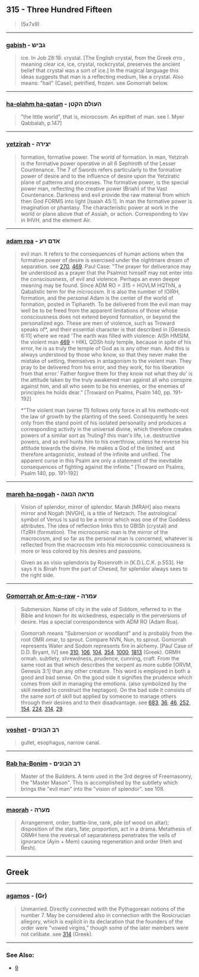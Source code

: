 ## 315 - Three Hundred Fifteen
> (5x7x9)

---

### [gabish](/keys/GBISh) - גביש
> ice. In Job 28:18: crystal. [The English crystal, from the Greek στα , meaning clear ice, ice, crystal, rockcrystal, preserves the ancient belief that crystal was a sort of ice.] In the magical language this ideas suggests that man is a reflecting medium, like a crystal. Also means: "hail" (Case); petrified, frozen. see Gomorrah below. 

---

### [ha-olahm ha-qatan](/keys/HOVLM.HQTN) - העולם הקטן
> "the little world", that is, microcosm. An epithet of man. see I. Myer Qabbalah, p.147]

---

### [yetzirah](/keys/ITzIRH) - יצירה
> formation, formative power. The world of formation. In man, Yetzirah is the formative power operative in all 6 Sephiroth of the Lesser Countenance. The 7 of Swords refers particularly to the formative power of desire and to the influence of desire upon the Yetziratic plane of patterns and processes. The formative power, is the special power man, reflecting the creative power (Briah) of the Vast Countenance. Darkness and evil provide the raw material from which then God FORMS into light [Isaiah 45:1]. In man the formative power is imagination or phantasy. The characteristic power at work in the world or plane above that of Assiah, or action. Corresponding to Vav in IHVH, and the element Air.

---

### [adam roa](/keys/ADM.RO) - אדם רע
> evil man. It refers to the consequences of human actions when the formative power of desire is exercised under the nightmare dream of separation. see [270](270), [469](469). Paul Case: "The prayer for deliverance may be understood as a prayer that the Psalmist himself may not enter into the consciousness, of evil and violence. Perhaps an even deeper meaning may be found. Since ADM RO = 315 = HOVLM HQThN, a Qabalistic term for the microcosm. It is also the number of IOIRH, formation, and the personal Adam is the center of the world of formation, posted in Tiphareth. To be delivered from the evil man may well be to be freed from the apparent limitations of those whose consciousness does not extend beyond formation, or beyond the personalized ego. These are men of violence, such as Troward speaks of*, and their essential character is that described in [Genesis 6:11] where we read 'The earth was filled with violence: AISh HMSIM, the violent man [469](469) = HIKL QDSh holy temple, because in spite of his error, he is as truly the temple of God as is any other man. And this is always understood by those who know, so that they never make the mistake of setting, themselves in antagonism to the violent man. They pray to be delivered from his error, and they work, for his liberation from that error.' Father forgive them for they know not what they do' is the attitude taken by the truly awakened man against all who conspire against him, and all who seem to be his enemies, or the enemies of principles he holds dear." [Troward on Psalms, Psalm 140, pp. 191-192]

> *"The violent man (verse 11) follows only force in all his methods-not the law of growth by the planting of the seed. Consequently he sees only from the stand point of his isolated personality and produces a corresponding activity in the universal divine, which therefore creates powers of a similar sort as ?ruling? this man's life, i.e. destructive powers, and so evil hunts him to his overthrow, unless he reverse his attitude towards the divine. He makes a God of the limited, and therefore antagonistic, instead of the infinite and unified. The apparent curse in this Psalm are only a statement of the inevitable consequences of fighting against the infinite." [Troward on Psalms, Psalm 140, pp. 191-192]

---

### [mareh ha-nogah](/keys/MRAH.HNVGH) - מראה הנוגה
> Vision of splendor, mirror of splendor. Marah [MRAH] also means mirror and Nogah [NVGH], is a title of Netzach. The astrological symbol of Venus is said to be a mirror which was one of the Goddess attributes. The idea of reflection links this to GBISh (crystal) and ITzRH (formation). The microcosmic man is the mirror of the macrocosm, and so far as the personal man is concerned, whatever is reflected from the macrocosm into his microcosmic consciousness is more or less colored by his desires and passions.

> Given as as visio splendoris by Rosenroth in [K.D.L.C.K. p.553]. He says it is Binah from the part of Chesed, for splendor always sees to the right side.

---

### [Gomorrah or Am-o-raw](/keys/OMRH) - עמרה
> Submersion. Name of city in the vale of Siddom, referred to in the Bible and known for its wickedness, especially in the perversions of desire. Has a special correspondence with ADM RO (Adam Roa).

> Gomorrah means "Submersion or woodland" and is probably from the root OMR omar, to sprout. Compare NVN, Nun, to sprout. Gomorrah represents Water and Sodom represents fire in alchemy. [Paul Case of D.D. Bryant, IV] see [310](310), [106](106), [104](104), [354](354), [1000](1000), [1813](1813) (Greek). ORMH ormah. subtlety, shrewdness, prudence, cunning, craft. From the same root as that which describes the serpent as more subtle [ORVM, Genesis 3:1] than any other creature. This word is employed in both a good and bad sense. On the good side it signifies the prudence which comes from skill in managing the emotions. (also symbolized by the skill needed to construct the heptagon). On the bad side it consists of the same sort of skill but applied by someone to manage others through their desires and to their disadvantage. see [683](683), [36](36), [46](46), [252](252), [154](154), [224](224), [314](314), [29](29).

---

### [voshet](/keys/VShT) - רב הבונים
> gullet, esophagus, narrow canal.

---

### [Rab ha-Bonim](/keys/RB.HBVNIM) - רב הבונים
> Master of the Builders. A term used in the 3rd degree of Freemasonry, the "Master Mason". This is accomplished by the subtlety which brings the "evil man" into the "vision of splendor". see 108.

---

### [maorah](/keys/MORH) - מערה
> Arrangement, order; battle-line, rank, pile (of wood on altar); disposition of the stars, fate; proportion, act in a drama. Metathesis of ORMH here the reversal of separateness penetrates the veils of ignorance (Ayin + Mem) causing regeneration and order (Heh and Resh).

---

## Greek

---

### [agamos](/greek?word=agamos) - (Gr)
> Unmarried. Directly connected with the Pythagorean notions of the number 7. May be considered also in connection with the Rosicrucian allegory, which is explicit in its declaration that the founders of the order were "vowed virgins," though some of the later members were not celibate. see [314](314) (Greek).

---

### See Also:

- [9](9)

